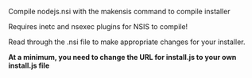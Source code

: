 Compile nodejs.nsi with the makensis command to compile installer

Requires inetc and nsexec plugins for NSIS to compile!

Read through the .nsi file to make appropriate changes for your installer.

__At a minimum, you need to change the URL for install.js to your own install.js file__
